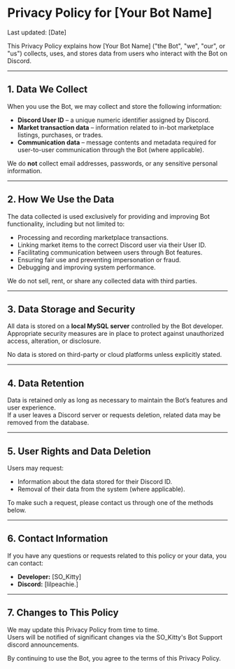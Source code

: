 # Privacy Policy for [Your Bot Name]

Last updated: [Date]

This Privacy Policy explains how [Your Bot Name] ("the Bot", "we", "our", or "us") collects, uses, and stores data from users who interact with the Bot on Discord.

---

## 1. Data We Collect
When you use the Bot, we may collect and store the following information:

- **Discord User ID** – a unique numeric identifier assigned by Discord.  
- **Market transaction data** – information related to in-bot marketplace listings, purchases, or trades.  
- **Communication data** – message contents and metadata required for user-to-user communication through the Bot (where applicable).  

We do **not** collect email addresses, passwords, or any sensitive personal information.

---

## 2. How We Use the Data
The data collected is used exclusively for providing and improving Bot functionality, including but not limited to:

- Processing and recording marketplace transactions.
- Linking market items to the correct Discord user via their User ID.
- Facilitating communication between users through Bot features.
- Ensuring fair use and preventing impersonation or fraud.
- Debugging and improving system performance.

We do not sell, rent, or share any collected data with third parties.

---

## 3. Data Storage and Security
All data is stored on a **local MySQL server** controlled by the Bot developer.  
Appropriate security measures are in place to protect against unauthorized access, alteration, or disclosure.

No data is stored on third-party or cloud platforms unless explicitly stated.

---

## 4. Data Retention
Data is retained only as long as necessary to maintain the Bot’s features and user experience.  
If a user leaves a Discord server or requests deletion, related data may be removed from the database.

---

## 5. User Rights and Data Deletion
Users may request:
- Information about the data stored for their Discord ID.
- Removal of their data from the system (where applicable).

To make such a request, please contact us through one of the methods below.

---

## 6. Contact Information
If you have any questions or requests related to this policy or your data, you can contact:

- **Developer:** [SO_Kitty]  
- **Discord:** [lilpeachie.] 

---

## 7. Changes to This Policy
We may update this Privacy Policy from time to time.  
Users will be notified of significant changes via the SO_Kitty's Bot Support discord announcements.

By continuing to use the Bot, you agree to the terms of this Privacy Policy.
